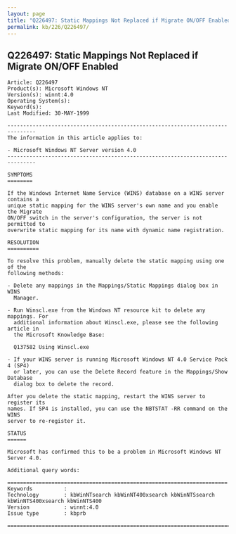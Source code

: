 ```yaml
---
layout: page
title: "Q226497: Static Mappings Not Replaced if Migrate ON/OFF Enabled"
permalink: kb/226/Q226497/
---
```


## Q226497: Static Mappings Not Replaced if Migrate ON/OFF Enabled

	Article: Q226497
	Product(s): Microsoft Windows NT
	Version(s): winnt:4.0
	Operating System(s): 
	Keyword(s): 
	Last Modified: 30-MAY-1999
	
	-------------------------------------------------------------------------------
	The information in this article applies to:
	
	- Microsoft Windows NT Server version 4.0 
	-------------------------------------------------------------------------------
	
	SYMPTOMS
	========
	
	If the Windows Internet Name Service (WINS) database on a WINS server contains a
	unique static mapping for the WINS server's own name and you enable the Migrate
	ON/OFF switch in the server's configuration, the server is not permitted to
	overwrite static mapping for its name with dynamic name registration.
	
	RESOLUTION
	==========
	
	To resolve this problem, manually delete the static mapping using one of the
	following methods:
	
	- Delete any mappings in the Mappings/Static Mappings dialog box in WINS
	  Manager.
	
	- Run Winscl.exe from the Windows NT resource kit to delete any mappings. For
	  additional information about Winscl.exe, please see the following article in
	  the Microsoft Knowledge Base:
	
	  Q137582 Using Winscl.exe
	
	- If your WINS server is running Microsoft Windows NT 4.0 Service Pack 4 (SP4)
	  or later, you can use the Delete Record feature in the Mappings/Show Database
	  dialog box to delete the record.
	
	After you delete the static mapping, restart the WINS server to register its
	names. If SP4 is installed, you can use the NBTSTAT -RR command on the WINS
	server to re-register it.
	
	STATUS
	======
	
	Microsoft has confirmed this to be a problem in Microsoft Windows NT Server 4.0.
	
	Additional query words:
	
	======================================================================
	Keywords          :  
	Technology        : kbWinNTsearch kbWinNT400xsearch kbWinNTSsearch kbWinNTS400xsearch kbWinNTS400
	Version           : winnt:4.0
	Issue type        : kbprb
	
	=============================================================================
	
